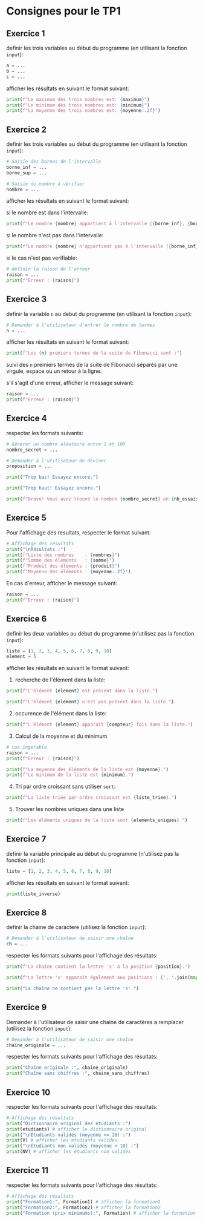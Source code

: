 # Consignes pour le TP1

## Exercice 1

definir les trois variables au début du programme (en utilisant la fonction `input`):

```python
a = ...
b = ...
c = ...
```

afficher les résultats en suivant le format suivant:

```python
print(f"Le maximum des trois nombres est: {maximum}")
print(f"Le minimum des trois nombres est: {minimum}")
print(f"La moyenne des trois nombres est: {moyenne:.2f}")
```

## Exercice 2

definir les trois variables au début du programme (en utilisant la fonction `input`):

```python
# Saisie des bornes de l'intervalle
borne_inf = ...
borne_sup = ...

# Saisie du nombre à vérifier
nombre = ...
```

afficher les résultats en suivant le format suivant:

si le nombre est dans l'intervalle:

```python
print(f"Le nombre {nombre} appartient à l'intervalle [{borne_inf}, {borne_sup}]")
```

si le nombre n'est pas dans l'intervalle:

```python
print(f"Le nombre {nombre} n'appartient pas à l'intervalle [{borne_inf}, {borne_sup}]")
```

si le cas n'est pas verifiable:

```python
# definir la raison de l'erreur
raison = ...
print(f"Erreur : {raison}")
```

## Exercice 3

definir la variable `n` au debut du programme (en utilisant la fonction `input`):

```python
# Demander à l'utilisateur d'entrer le nombre de termes
n = ...
```

afficher les résultats en suivant le format suivant:

```python
print(f"Les {n} premiers termes de la suite de Fibonacci sont :")
```

suivi des `n` premiers termes de la suite de Fibonacci séparés par une virgule, espace ou un retour à la ligne.

s'il s'agit d'une erreur, afficher le message suivant:

```python
raison = ...
print(f"Erreur : {raison}")
```

## Exercice 4

respecter les formats suivants:

```python
# Générer un nombre aléatoire entre 1 et 100
nombre_secret = ...
```

```python
# Demander à l'utilisateur de deviner
proposition = ...
```

```python
print("Trop bas! Essayez encore.")
```

```python
print("Trop haut! Essayez encore.")
```

```python
print(f"Bravo! Vous avez trouvé le nombre {nombre_secret} en {nb_essais} essais.")
```

## Exercice 5

Pour l'affichage des resultats, respecter le format suivant:

```python
# Affichage des résultats
print("\nRésultats :")
print(f"Liste des nombres    : {nombres}")
print(f"Somme des éléments   : {somme}")
print(f"Produit des éléments : {produit}")
print(f"Moyenne des éléments : {moyenne:.2f}")
```

En cas d'erreur, afficher le message suivant:

```python
raison = ...
print(f"Erreur : {raison}")
```

## Exercice 6

definir les deux variables au début du programme (n'utilisez pas la fonction `input`):

```python
liste = [1, 2, 3, 4, 5, 6, 7, 8, 9, 10]
element = 5
```

afficher les résultats en suivant le format suivant:

1. recherche de l'élément dans la liste:

```python
print(f"L'élément {element} est présent dans la liste.")
```

```python
print(f"L'élément {element} n'est pas présent dans la liste.")
```

2. occurence de l'élément dans la liste:

```python
print(f"L'élément {element} apparaît {compteur} fois dans la liste.")
```

3. Calcul de la moyenne et du minimum

```python
# cas ingerable
raison = ...
print(f"Erreur : {raison}")
```

```python
print(f"La moyenne des éléments de la liste est {moyenne}.")
print(f"Le minimum de la liste est {minimum}.")
```

4. Tri par ordre croissant sans utiliser `sort`:

```python
print(f"La liste triée par ordre croissant est {liste_triee}.")
```

5. Trouver les nombres uniques dans une liste

```python
print(f"Les éléments uniques de la liste sont {elements_uniques}.")
```

## Exercice 7

definir la variable principale au début du programme (n'utilisez pas la fonction `input`):

```python
liste = [1, 2, 3, 4, 5, 6, 7, 8, 9, 10]
```

afficher les résultats en suivant le format suivant:

```python
print(liste_inverse)
```

## Exercice 8

definir la chaine de caractere (utilisez la fonction `input`):

```python
# Demander à l'utilisateur de saisir une chaîne
ch = ...
```

respecter les formats suivants pour l'affichage des résultats:

```python
print(f"La chaîne contient la lettre 's' à la position {position}.")
```

```python
print(f"La lettre 's' apparaît également aux positions : {', '.join(map(str, autres_positions))}")
```

```python
print("La chaîne ne contient pas la lettre 's'.")
```

## Exercice 9

Demander à l'utilisateur de saisir une chaîne de caractères a remplacer (utilisez la fonction `input`):

```python
# Demander à l'utilisateur de saisir une chaîne
chaine_originale = ...
```

respecter les formats suivants pour l'affichage des résultats:

```python
print("Chaîne originale :", chaine_originale)
print("Chaîne sans chiffres :", chaine_sans_chiffres)
```

## Exercice 10

respecter les formats suivants pour l'affichage des résultats:

```python
# Affichage des résultats
print("Dictionnaire original des étudiants :")
print(etudiants) # afficher le dictionnaire original
print("\nÉtudiants validés (moyenne >= 10) :")
print(V) # afficher les étudiants validés
print("\nÉtudiants non validés (moyenne < 10) :")
print(NV) # afficher les étudiants non validés
```

## Exercice 11

respecter les formats suivants pour l'affichage des résultats:

```python
# Affichage des résultats
print("Formation1:", Formation1) # afficher la formation1
print("Formation2:", Formation2) # afficher la formation2
print("Formation (prix minimums):", Formation) # afficher la formation avec le prix minimum
```
